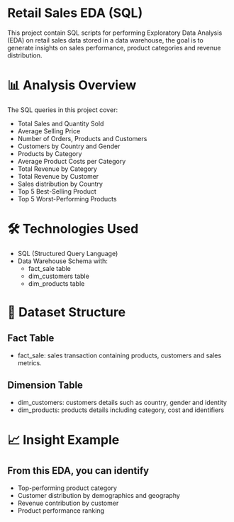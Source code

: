# Retail Sales EDA (SQL)

This project contain SQL scripts for performing Exploratory Data Analysis (EDA) on retail sales 
data stored in a data warehouse,
the goal is to generate insights on sales performance, product categories
and revenue distribution.

# 📊 Analysis Overview

The SQL queries in this project cover:

- Total Sales and Quantity Sold
- Average Selling Price
- Number of Orders, Products and Customers
- Customers by Country and Gender
- Products by Category
- Average Product Costs per Category
- Total Revenue by Category
- Total Revenue by Customer
- Sales distribution by Country
- Top 5 Best-Selling Product
- Top 5 Worst-Performing Products

# 🛠️ Technologies Used

- SQL (Structured Query Language)
- Data Warehouse Schema with:
    - fact_sale table
    - dim_customers table
    - dim_products table

# 📁 Dataset Structure

## Fact Table

- fact_sale: sales transaction containing products, customers and sales metrics.

## Dimension Table

- dim_customers: customers details such as country, gender and identity
- dim_products: products details including category, cost and identifiers

# 📈 Insight Example

## From this EDA, you can identify

- Top-performing product category
- Customer distribution by demographics and geography
- Revenue contribution by customer
- Product performance ranking

